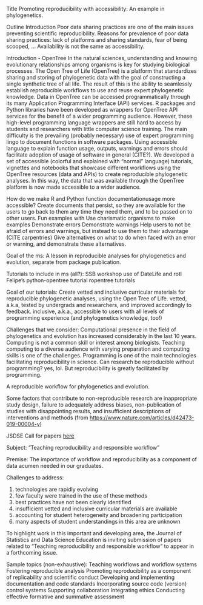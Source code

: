 Title
Promoting reproducibility with accessibility: An example in phylogenetics.

Outline
Introduction
Poor data sharing practices are one of the main issues preventing scientific reproducibility.
Reasons for prevalence of poor data sharing practices: lack of platforms and sharing standards, fear of being scooped, …
Availability is not the same as accessibility.

Introduction - OpenTree
In the natural sciences, understanding and knowing evolutionary relationships among organisms is key for studying biological processes.
The Open Tree of Life (OpenTree) is a platform that standardizes sharing and storing of phylogenetic data with the goal of constructing a single synthetic tree of all life.
The result of this is the ability to seamlessly establish reproducible workflows to use and reuse expert phylogenetic knowledge.
Data in OpenTree can be accessed programmatically through its many Application Programming Interface (API) services. R packages and Python libraries have been developed as wrappers for OpenTree API services for the benefit of a wider programming audience.
However, these high-level programming language wrappers are still hard to access by students and researchers with little computer science training.
The main difficulty is the prevailing (probably necessary) use of expert programming lingo to document functions in software packages.
Using accessible language to explain function usage, outputs, warnings and errors should facilitate adoption of usage of software in general (CITE?).
We developed a set of accessible (colorful and explained with “normal” language) tutorials, vignettes and notebooks that showcase different workflows using the OpenTree resources (data and APIs) to create reproducible phylogenetic analyses.
In this way, the data that was available through the OpenTree platform is now made accessible to a wider audience.



How do we make R and Python function documentationusage more accessible?
Create documents that persist, so they are available for the users to go back to them any time they need them, and to be passed on to other users.
Fun examples with Use charismatic organisms to make examples
Demonstrate errors
Demonstrate warnings
Help users to not be afraid of errors and warnings, but instead to use them to their advantage (CITE carpentries)
Give alternatives on what to do when faced with an error or warning, and demonstrate these alternatives.







Goal of the ms:
A lesson in reproducible analyses for phylogenetics and evolution, separate from package publication.

Tutorials to include in ms (all?):
SSB workshop use of DateLife and rotl
Felipe’s python-opentree tutorial
ropentree tutorials


Goal of our tutorials:
Create vetted and inclusive curricular materials for reproducible phylogenetic analyses, using the Open Tree of Life.
vetted, a.k.a, tested by undergrads and researchers, and improved accordingly to feedback.
inclusive, a.k.a., accessible to users with all levels of programming experience (and phylogenetics knowledge, too!)

Challenges that we consider:
Computational presence in the field of phylogenetics and evolution has increased considerably in the last 10 years.
Computing is not a common skill or interest among biologists. Teaching computing to a diverse audience with varying preparation and computing skills is one of the challenges.
Programming is one of the main technologies facilitating reproducibility in science.
Can research be reproducible without programming? yes, lol. But reproducibility is greatly facilitated by programming.


A reproducible workflow for phylogenetics and evolution.

​​Some factors that contribute to non-reproducible research are
inappropriate study design,
failure to adequately address biases,
non-publication of studies with disappointing results, and
insufficient descriptions of interventions and methods
(from https://www.nature.com/articles/d42473-019-00004-y)


JSDSE Call for papers [here](https://nhorton.people.amherst.edu/call_reproducibility.pdf)

Subject: “Teaching reproducibility and responsible workflow”

Premise:
The importance of workflow and reproducibility as a component of data acumen needed in our graduates.

Challenges to address:
1. technologies are rapidly evolving
2. few faculty were trained in the use of these methods
3. best practices have not been clearly identified
4. insufficient vetted and inclusive curricular materials are available
5. accounting for student heterogeneity and broadening participation
6. many aspects of student understandings in this area are unknown

To highlight work in this important and developing area, the Journal of Statistics and Data Science Education is inviting submission of papers related to “Teaching reproducibility and responsible workflow” to appear in a forthcoming issue.

Sample topics (non-exhaustive):
Teaching workflows and workflow systems
Fostering reproducible analysis
Promoting reproducibility as a component of replicability and scientific conduct
Developing and implementing documentation and code standards
Incorporating source code (version) control systems
Supporting collaboration Integrating ethics
Conducting effective formative and summative assessment
